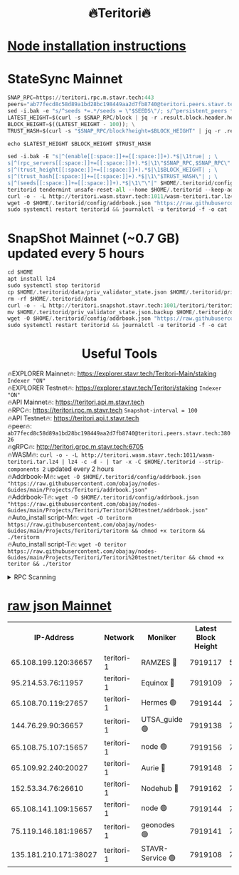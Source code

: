 <h1 align="center"> 🔥Teritori🔥</h1>


[Node installation instructions](https://github.com/obajay/nodes-Guides/tree/main/Projects/Teritori)
=

# StateSync Mainnet
```python
SNAP_RPC=https://teritori.rpc.m.stavr.tech:443
peers="ab77fecd8c58d89a1bd28bc198449aa2d7fb8740@teritori.peers.stavr.tech:38026"
sed -i.bak -e "s/^seeds *=.*/seeds = \"$SEEDS\"/; s/^persistent_peers *=.*/persistent_peers = \"$PEERS\"/" $HOME/.teritorid/config/config.toml
LATEST_HEIGHT=$(curl -s $SNAP_RPC/block | jq -r .result.block.header.height); \
BLOCK_HEIGHT=$((LATEST_HEIGHT - 100)); \
TRUST_HASH=$(curl -s "$SNAP_RPC/block?height=$BLOCK_HEIGHT" | jq -r .result.block_id.hash)

echo $LATEST_HEIGHT $BLOCK_HEIGHT $TRUST_HASH

sed -i.bak -E "s|^(enable[[:space:]]+=[[:space:]]+).*$|\1true| ; \
s|^(rpc_servers[[:space:]]+=[[:space:]]+).*$|\1\"$SNAP_RPC,$SNAP_RPC\"| ; \
s|^(trust_height[[:space:]]+=[[:space:]]+).*$|\1$BLOCK_HEIGHT| ; \
s|^(trust_hash[[:space:]]+=[[:space:]]+).*$|\1\"$TRUST_HASH\"| ; \
s|^(seeds[[:space:]]+=[[:space:]]+).*$|\1\"\"|" $HOME/.teritorid/config/config.toml
teritorid tendermint unsafe-reset-all --home $HOME/.teritorid --keep-addr-book
curl -o - -L http://teritori.wasm.stavr.tech:1011/wasm-teritori.tar.lz4 | lz4 -c -d - | tar -x -C $HOME/.teritorid --strip-components 2
wget -O $HOME/.teritorid/config/addrbook.json "https://raw.githubusercontent.com/obajay/nodes-Guides/main/Projects/Teritori/addrbook.json"
sudo systemctl restart teritorid && journalctl -u teritorid -f -o cat
```

# SnapShot Mainnet (~0.7 GB) updated every 5 hours
```python
cd $HOME
apt install lz4
sudo systemctl stop teritorid
cp $HOME/.teritorid/data/priv_validator_state.json $HOME/.teritorid/priv_validator_state.json.backup
rm -rf $HOME/.teritorid/data
curl -o - -L http://teritori.snapshot.stavr.tech:1001/teritori/teritori-snap.tar.lz4 | lz4 -c -d - | tar -x -C $HOME/.teritorid --strip-components 2
mv $HOME/.teritorid/priv_validator_state.json.backup $HOME/.teritorid/data/priv_validator_state.json
wget -O $HOME/.teritorid/config/addrbook.json "https://raw.githubusercontent.com/obajay/nodes-Guides/main/Projects/Teritori/addrbook.json"
sudo systemctl restart teritorid && journalctl -u teritorid -f -o cat
```
 <h1 align="center"> Useful Tools</h1>

🔥EXPLORER Mainnet🔥:      https://explorer.stavr.tech/Teritori-Main/staking      `Indexer "ON"` \
🔥EXPLORER Testnet🔥:        https://explorer.stavr.tech/Teritori/staking            `Indexer "ON"` \
🔥API Mainnet🔥:                   https://teritori.api.m.stavr.tech \
🔥RPC🔥:                                   https://teritori.rpc.m.stavr.tech                         `Snapshot-interval = 100` \
🔥API Testnet🔥:                     https://teritori.api.t.stavr.tech \
🔥peer🔥:                     `ab77fecd8c58d89a1bd28bc198449aa2d7fb8740@teritori.peers.stavr.tech:38026` \
🔥gRPC🔥:                                http://teritori.grpc.m.stavr.tech:6705 \
🔥WASM🔥: ```curl -o - -L http://teritori.wasm.stavr.tech:1011/wasm-teritori.tar.lz4 | lz4 -c -d - | tar -x -C $HOME/.teritorid --strip-components 2``` updated every 2 hours \
🔥Addrbook-M🔥:    ```wget -O $HOME/.teritorid/config/addrbook.json "https://raw.githubusercontent.com/obajay/nodes-Guides/main/Projects/Teritori/addrbook.json"``` \
🔥Addrbook-T🔥:    ```wget -O $HOME/.teritorid/config/addrbook.json "https://raw.githubusercontent.com/obajay/nodes-Guides/main/Projects/Teritori/Teritori%20testnet/addrbook.json"``` \
🔥Auto_install script-M🔥: ```wget -O teritorm https://raw.githubusercontent.com/obajay/nodes-Guides/main/Projects/Teritori/teritorm && chmod +x teritorm && ./teritorm``` \
🔥Auto_install script-T🔥: ```wget -O teritor https://raw.githubusercontent.com/obajay/nodes-Guides/main/Projects/Teritori/Teritori%20testnet/teritor && chmod +x teritor && ./teritor```

<details>
<summary>RPC Scanning</summary>

<h2 align="center"> We scan nodes in real time every 4 hours. And we provide the final result of RPC endpoints.
We cannot influence the operation of these nodes in any way. </h2>


```python
If Voting Power is higher than 0 --> then the Node is a validator of the network and may be subject to attack and be a potential threat to the chain.
```
```python
We marked such validators with a red symbol
```

</details>

[raw json Mainnet](https://rpc-check.teritorim.stavr.tech/teritorim/rpc-teritorim-result.json)
=



<table><tr><th>IP-Address</th><th>Network</th><th>Moniker</th><th>Latest Block Height</th><th>Earliest Block Height</th><th>Catching Up</th><th>Tx Index</th><th>Voting Power</th><th>Scan Time</th></tr><tr><td>65.108.199.120:36657</td><td>teritori-1</td><td>RAMZES 🔴</td><td>7919117</td><td>5996001</td><td>False</td><td>on</td><td>787914</td><td>2024-03-18T08:46:58.468143959UTC</td></tr><tr><td>95.214.53.76:11957</td><td>teritori-1</td><td>Equinox 🔴</td><td>7919109</td><td>7203180</td><td>False</td><td>on</td><td>1537830</td><td>2024-03-18T08:46:09.409978787UTC</td></tr><tr><td>65.108.70.119:27657</td><td>teritori-1</td><td>Hermes 🟢</td><td>7919144</td><td>7203180</td><td>False</td><td>on</td><td>0</td><td>2024-03-18T08:49:35.885386899UTC</td></tr><tr><td>144.76.29.90:36657</td><td>teritori-1</td><td>UTSA_guide 🟢</td><td>7919138</td><td>7208001</td><td>False</td><td>on</td><td>0</td><td>2024-03-18T08:48:56.790386947UTC</td></tr><tr><td>65.108.75.107:15657</td><td>teritori-1</td><td>node 🟢</td><td>7919156</td><td>7358868</td><td>False</td><td>on</td><td>0</td><td>2024-03-18T08:50:43.193836959UTC</td></tr><tr><td>65.109.92.240:20027</td><td>teritori-1</td><td>Aurie 🔴</td><td>7919148</td><td>7568001</td><td>False</td><td>on</td><td>119310</td><td>2024-03-18T08:49:54.667458068UTC</td></tr><tr><td>152.53.34.76:26610</td><td>teritori-1</td><td>Nodehub 🔴</td><td>7919162</td><td>7580883</td><td>False</td><td>on</td><td>65696</td><td>2024-03-18T08:51:19.234623072UTC</td></tr><tr><td>65.108.141.109:15657</td><td>teritori-1</td><td>node 🟢</td><td>7919144</td><td>7714496</td><td>False</td><td>on</td><td>0</td><td>2024-03-18T08:49:30.785887227UTC</td></tr><tr><td>75.119.146.181:19657</td><td>teritori-1</td><td>geonodes 🟢</td><td>7919141</td><td>7747478</td><td>False</td><td>on</td><td>0</td><td>2024-03-18T08:49:18.036867235UTC</td></tr><tr><td>135.181.210.171:38027</td><td>teritori-1</td><td>STAVR-Service 🟢</td><td>7919108</td><td>7917101</td><td>False</td><td>on</td><td>0</td><td>2024-03-18T08:46:04.929377077UTC</td></tr></table>
